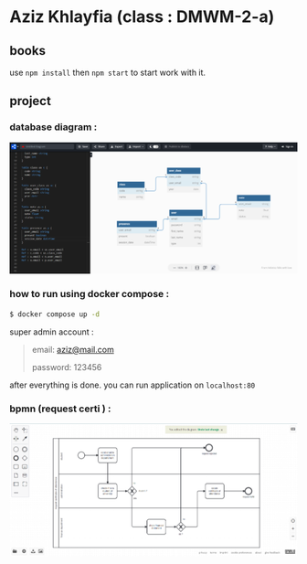 # Aziz Khlayfia (class : DMWM-2-a)

## books

use `npm install` then `npm start` to start work with it.

## project

### database diagram :

![database diagram image](./project/back-end/db/db-diagram.png)

### how to run using docker compose :

```bash
$ docker compose up -d
```

super admin account :

> email: aziz@mail.com
>
> password: 123456

after everything is done. you can run application on `localhost:80`

### bpmn (request certi ) :

![database diagram image](./project/bpmn/request-certification-of-attendance.png)
